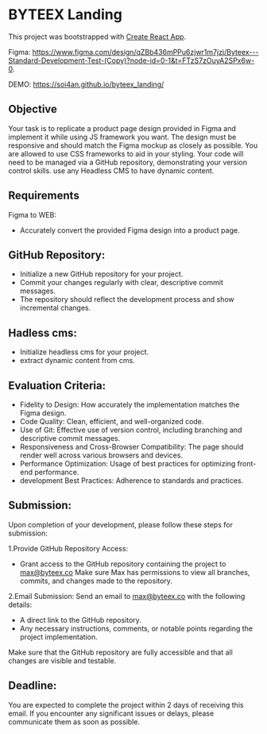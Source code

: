 # BYTEEX Landing

This project was bootstrapped with [Create React App](https://github.com/facebook/create-react-app).

Figma:
https://www.figma.com/design/qZBb436mPPu6zjwr1m7jzj/Byteex---Standard-Development-Test-(Copy)?node-id=0-1&t=FTzS7zOuyA2SPx6w-0.

DEMO:
https://soi4an.github.io/byteex_landing/

## Objective
Your task is to replicate a product page design provided in Figma and implement it while using JS framework you want.
The design must be responsive and should match the Figma mockup as closely as possible. You are allowed to use CSS frameworks to aid in your styling.
Your code will need to be managed via a GitHub repository, demonstrating your version control skills. use any Headless CMS to have dynamic content.

## Requirements
Figma to WEB:
- Accurately convert the provided Figma design into a product page.

## GitHub Repository:
- Initialize a new GitHub repository for your project.
- Commit your changes regularly with clear, descriptive commit messages.
- The repository should reflect the development process and show incremental changes.

## Hadless cms:
- Initialize headless cms for your project.
- extract dynamic content from cms.

## Evaluation Criteria:
- Fidelity to Design: How accurately the implementation matches the Figma design.
- Code Quality: Clean, efficient, and well-organized code.
- Use of Git: Effective use of version control, including branching and descriptive commit messages.
- Responsiveness and Cross-Browser Compatibility: The page should render well across various browsers and devices.
- Performance Optimization: Usage of best practices for optimizing front-end performance.
- development Best Practices: Adherence to standards and practices.

## Submission:
Upon completion of your development, please follow these steps for submission:

1.Provide GitHub Repository Access:
- Grant access to the GitHub repository containing the project to max@byteex.co
Make sure Max has permissions to view all branches, commits, and changes made to the repository.

2.Email Submission:
Send an email to max@byteex.co with the following details:
- A direct link to the GitHub repository.
- Any necessary instructions, comments, or notable points regarding the project implementation.

Make sure that the GitHub repository are fully accessible and that all changes are visible and testable.

## Deadline:
You are expected to complete the project within 2 days of receiving this email.
If you encounter any significant issues or delays, please communicate them as soon as possible.
